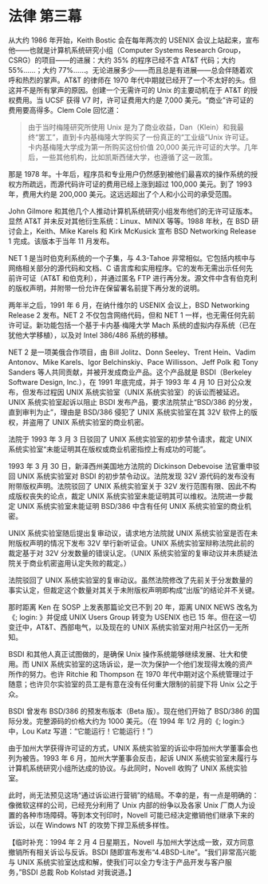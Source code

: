 # 法律 第三幕

从大约 1986 年开始，Keith Bostic 会在每年两次的 USENIX 会议上站起来，宣布他——也就是计算机系统研究小组（Computer Systems Research Group，CSRG）的项目——的进展：大约 35% 的程序已经不含 AT\&T 代码；大约 55%……；大约 77%……。无论进展多少——而且总是有进展——总会伴随着欢呼和热烈的掌声。AT\&T 的律师在 1970 年代中期就已经开了一个不太好的头。但这并不是所有掌声的原因。创建一个无需许可的 Unix 的主要动机在于 AT\&T 的授权费用。当 UCSF 获得 V7 时，许可证费用大约是 7,000 美元。“商业”许可证的费用要高得多。Clem Cole 回忆道：

>由于当时梅隆研究所使用 Unix 是为了商业收益，Dan（Klein）和我最终“罢工”，直到卡内基梅隆大学购买了一份真正的“工业级”Unix 许可证。卡内基梅隆大学成为第一所购买这份价值 20,000 美元许可证的大学。几年后，一些其他机构，比如凯斯西储大学，也遵循了这一政策。

那是 1978 年。十年后，程序员和专业用户仍然感到被他们最喜欢的操作系统的授权方所疏远，而源代码许可证的费用已经上涨到超过 100,000 美元。到了 1993 年，费用大约是 200,000 美元。这远远超出了个人和小公司的承受范围。

John Gilmore 和其他几个人推动计算机系统研究小组发布他们的无许可证版本。显然 AT\&T 并未反对其他衍生系统：Linux、MINIX 等等。1988 年秋，在 BSD 研讨会上，Keith、Mike Karels 和 Kirk McKusick 宣布 BSD Networking Release 1 完成。该版本于当年 11 月发布。

NET 1 是当时伯克利系统的一个子集，与 4.3-Tahoe 非常相似。它包括内核中与网络相关部分的源代码和文档、C 语言库和实用程序。它的发布无需出示任何先前许可证（AT\&T 和伯克利），并通过匿名 FTP 进行再分发。源文件中含有伯克利的版权声明，并附带一份允许在保留署名前提下再分发的说明。

两年半之后，1991 年 6 月，在纳什维尔的 USENIX 会议上，BSD Networking Release 2 发布。NET 2 不仅包含网络代码，但和 NET 1 一样，也无需任何先前许可证。新功能包括一个基于卡内基·梅隆大学 Mach 系统的虚拟内存系统（已在犹他大学移植），以及对 Intel 386/486 系统的移植。

NET 2 是一项美俄合作项目，由 Bill Jolitz、Donn Seeley、Trent Hein、Vadim Antonov、Mike Karels、Igor Belchinskiy、Pace Willisson、Jeff Polk 和 Tony Sanders 等人共同贡献，并被开发成商业产品。这个产品就是 BSDI（Berkeley Software Design, Inc.），在 1991 年底完成，并于 1993 年 4 月 10 日对公众发布，但发布过程因 UNIX 系统实验室（UNIX 系统实验室）的诉讼而被延迟。UNIX 系统实验室起诉以阻止 BSDI 发布产品，要求法院禁止“BSD/386 的分发，直到审判为止”，理由是 BSD/386 侵犯了 UNIX 系统实验室在其 32V 软件上的版权，并盗用了 UNIX 系统实验室的商业机密。

法院于 1993 年 3 月 3 日驳回了 UNIX 系统实验室的初步禁令请求，裁定 UNIX 系统实验室“未能证明其在版权或商业机密指控上有成功的可能”。

1993 年 3 月 30 日，新泽西州美国地方法院的 Dickinson Debevoise 法官重申驳回 UNIX 系统实验室对 BSDI 的初步禁令动议。法院发现 32V 源代码的发布没有附带版权声明。法院驳回了 UNIX 系统实验室关于 32V 发行范围有限、因此不构成版权丧失的论点，裁定 UNIX 系统实验室未能证明其可以维权。法院进一步裁定 UNIX 系统实验室未能证明 BSD/386 中含有任何 UNIX 系统实验室的商业机密。

UNIX 系统实验室随后提出复审动议，请求地方法院就 UNIX 系统实验室是否在未附版权声明的情况下发布 32V 举行新听证会。UNIX 系统实验室辩称法院此前的裁定基于对 32V 分发数量的错误认定。（UNIX 系统实验室的复审动议并未质疑法院关于商业机密盗用认定失败的裁定。）

法院驳回了 UNIX 系统实验室的复审动议。虽然法院修改了先前关于分发数量的事实认定，但裁定这个数量对其关于未附版权声明即构成“出版”的结论并不关键。

那时距离 Ken 在 SOSP 上发表那篇论文已不到 20 年，距离 UNIX NEWS 改名为《; login: 》并促成 UNIX Users Group 转变为 USENIX 也已 15 年。但在这一切变迁中，AT\&T、西部电气，以及现在的 UNIX 系统实验室对用户社区仍一无所知。

BSDI 和其他人真正试图做的，是确保 Unix 操作系统能够继续发展、壮大和使用。而 UNIX 系统实验室的这场诉讼，是一次为保护一个他们发现得太晚的资产所作的努力。也许 Ritchie 和 Thompson 在 1970 年代中期对这个系统管理过于随意；也许贝尔实验室的员工是有意在没有任何重大限制的前提下将 Unix 公之于众。

BSDI 曾发布 BSD/386 的预发布版本（Beta 版）。现在他们开始了 BSD/386 的国际分发。完整源码的价格大约为 1000 美元。（在 1994 年 1/2 月的《; login:》中，Lou Katz 写道：“它能运行！它能运行！”）

由于加州大学获得许可证的方式，UNIX 系统实验室的诉讼中将加州大学董事会也列为被告。1993 年 6 月，加州大学董事会反击，起诉 UNIX 系统实验室未履行与计算机系统研究小组所达成的协议。与此同时，Novell 收购了 UNIX 系统实验室。

此时，尚无法预见这场“通过诉讼进行营销”的结局。不幸的是，有一点是明确的：像微软这样的公司，已经充分利用了 Unix 内部的纷争以及各家 Unix 厂商人为设置的各种市场障碍。等到本文刊印时，Novell 可能已经决定撤销他们继承下来的诉讼，以在 Windows NT 的攻势下捍卫系统多样性。

【临时补充：1994 年 2 月 4 日星期五，Novell 与加州大学达成一致，双方同意撤销所有相关诉讼与反诉。BSDI 随即宣布发布“4.4BSD-Lite”。“我们非常高兴能与 UNIX 系统实验室达成和解，使我们可以全力专注于产品开发与客户服务，”BSDI 总裁 Rob Kolstad 对我说道。】
